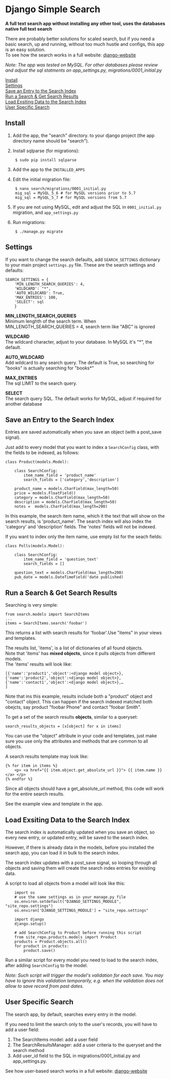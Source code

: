 
# Django Simple Search

**A full text search app without installing any other tool,  uses the databases native full text search**

There are probably better solutions for scaled search, but if you need a basic search, up and running, without too much hustle and configs, this app is an easy solution.    
To see how the search works in a full website: [django-website](https://github.com/Aviah/django-website)

*Note: The app was tested on MySQL. For other databases please review and adjust the sql statments on app_settings.py, migrations/0001_initial.py*


[Install](#install)    
[Settings](#settings)    
[Save an Entry to the Search Index](#save-an-entry-to-the-search-index)    
[Run a Search & Get Search Results](#run-a-search--get-search-results)    
[Load Exsiting Data to the Search Index](#load-exsiting-data-to-the-search-index)    
[User Specific Search](#user-specific-search)

## Install

1. Add the app, the "search" directory. to your django project (the app directory name should be "search").
2. Install sqlparse (for migrations):

		$ sudo pip install sqlparse
		
3. Add the app to the `INSTALLED_APPS`
4. Edit the initial migration file:

		$ nano search/migrations/0001_initial.py
		mig_sql = MySQL_5_6 # for MySQL versions prior to 5.7
		mig_sql = MySQL_5_7 # for MySQL versions from 5.7
5. If you are not using MySQL, edit and adjust the SQL in `0001_initial.py` migration, and `app_settings.py`
6. Run migrations:

		$ ./manage.py migrate
		
		
## Settings

If you want to change the search defaults, add `SEARCH_SETTINGS` dictionary to your main project `settings.py` file. These are the search settings and defaults:

	SEARCH_SETTINGS = {
		'MIN_LENGTH_SEARCH_QUERIES': 4,
		'WILDCARD': "*",
		'AUTO_WILDCARD': True,
		'MAX_ENTRIES': 100,
		'SELECT': sql
		}
		
**MIN_LENGTH_SEARCH_QUERIES**    
Minimum lenghth of the search term. When MIN_LENGTH_SEARCH_QUERIES = 4, search term like "ABC" is ignored

**WILDCARD**    
The wildcard character, adjust to your database. In MySQL it's "*", the default.

**AUTO_WILDCARD**    
Add wildcard to any search query. The default is True, so searching for "books" is actually searching for "books*"

**MAX_ENTRIES**    
The sql LIMIT to the search query.

**SELECT**    
The search query SQL. The default works for MySQL, adjust if required for another database

## Save an Entry to the Search Index

Entries are saved automatically when you save an object (with a post_save signal).

Just add to every model that you want to index a `SearchConfig` class, with the fields to be indexed, as follows:


	class Product(models.Model):
	
		class SearchConfig:
			item_name_field = 'product_name'
			search_fields = ['category','description']
						
		product_name = models.CharField(max_length=50)
		price = models.FloatField()
		category = models.CharField(max_length=50)
		description = models.CharField(max_length=50)
		notes =  models.CharField(max_length=200)
		
		
In this example, the search item name, which it the text that will show on the search results, is 'product_name'. The search index will also index the 'category' and 'description' fields. The 'notes' fields will not be indexed.

If you want to index only the item name, use empty list for the seach fields:


	class Polls(models.Model):
	
		class SearchConfig:
			item_name_field = 'question_text'
			search_fields = []			
			
		question_text = models.CharField(max_length=200)
		pub_date = models.DateTimeField('date published)
		
		
## Run a Search & Get Search Results

Searching is very simple:

	from search.models import SearchItems
	...
	items = SearchItems.search('foobar')
	
This returns a list with search results for 'foobar'.Use "items" in your views and templates.

The results list, 'items', is a list of dictionaries of all found objects.    
Note that 'items' has **mixed objects**, since it pulls objects from  different models.    
The 'items' results will look like:

	[{'name':'product1','object':<django model object>},
	{'name':'product2','object':<django model object>},
	{'name':'contact1','object':<django model object>},…
	]
	

Note that ins this example, results include both a "product" object and "contact" object. This can happen if the search indexed matched both obejcts, say product "foobar Phone" and contact "foobar Smith".


To get a set of the search results **objects**, similar to a queryset:


	search_results_objects = [x[object] for x in items]
	
You can use the "object" attribute in your code and templates, just make sure you use only the attributes and methods that are common to all objects.


A search results template may look like:

	{% for item in items %}
		<p> <a href="{{ item.object.get_absolute_url }}"> {{ item.name }} </a> </p>		
	{% endfor %}
	
	
Since all objects should have a get_absolute_url method, this code will work for the entire search results.

See the example view and template in the app.


## Load Exsiting Data to the Search Index

The search index is automatically updated when you save an object, so every new entry, or updated entry, will be saved to the search index.

However, if there is already data in the models, before you installed the search app, you can load it in bulk to the search index.    

The search index updates with a post_save signal, so looping through all objects and saving them will create the search index entries for existing data.

A script to load all objects from a model will look like this:

		import os
		# use the same settings as in your manage.py file
		os.environ.setdefault("DJANGO_SETTINGS_MODULE", "site_repo.settings")
		os.environ['DJANGO_SETTINGS_MODULE'] = "site_repo.settings"
		
		import django
		django.setup()
		
		# add SearchConfig to Product before running this script
		from site_repo.products.models import Product 		
		products = Product.objects.all()
		for product in products:
			product.save()
			
Run a similar script for every model you need to load to the search index, after adding `SearchConfig` to the model.

*Note: Such script will trigger the model's validation for each save. You may have to ignore this validation temporarily, e.g. when the validation does not allow to save record from past dates.*
		


## User Specific Search


The search app, by default, searches every entry in the model. 

If you need to limit the search only to the user's records, you will have to add a user field:


1. The SearchItems model: add a user field
2. The SearchResultsManager: add a user criteria to the queryset and the search method
3. Add user_id field to the SQL in  migrations/0001_initial.py and app_settings.py.

See how user-based search works in a full website: [django-website](https://github.com/Aviah/django-website)


		
		

		
		
	



		
		

	






	
	
	
